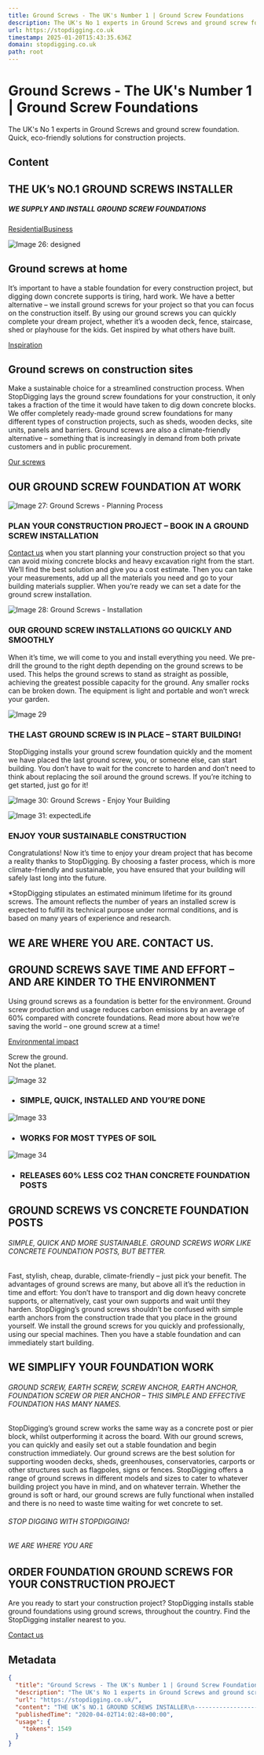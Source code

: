 ```yaml
---
title: Ground Screws - The UK's Number 1 | Ground Screw Foundations
description: The UK's No 1 experts in Ground Screws and ground screw foundation. Quick, eco-friendly solutions for construction projects.
url: https://stopdigging.co.uk
timestamp: 2025-01-20T15:43:35.636Z
domain: stopdigging.co.uk
path: root
---
```


# Ground Screws - The UK's Number 1 | Ground Screw Foundations


The UK's No 1 experts in Ground Screws and ground screw foundation. Quick, eco-friendly solutions for construction projects.


## Content

THE UK’s NO.1 GROUND SCREWS INSTALLER
-------------------------------------

##### WE SUPPLY AND INSTALL GROUND SCREW FOUNDATIONS

[Residential](https://stopdigging.co.uk/ready-steady-build)[Business](https://stopdigging.co.uk/business)

![Image 26: designed](https://stopdigging.co.uk/img/designed-and-developed-in-sweden.png)

Ground screws at home
---------------------

It’s important to have a stable foundation for every construction project, but digging down concrete supports is tiring, hard work. We have a better alternative – we install ground screws for your project so that you can focus on the construction itself. By using our ground screws you can quickly complete your dream project, whether it’s a wooden deck, fence, staircase, shed or playhouse for the kids. Get inspired by what others have built.

[Inspiration](https://stopdigging.co.uk/inspiration)

Ground screws on construction sites
-----------------------------------

Make a sustainable choice for a streamlined construction process. When StopDigging lays the ground screw foundations for your construction, it only takes a fraction of the time it would have taken to dig down concrete blocks. We offer completely ready-made ground screw foundations for many different types of construction projects, such as sheds, wooden decks, site units, panels and barriers. Ground screws are also a climate-friendly alternative – something that is increasingly in demand from both private customers and in public procurement.

[Our screws](https://stopdigging.co.uk/screws-in-various-lengths)

OUR GROUND SCREW FOUNDATION AT WORK
-----------------------------------

![Image 27: Ground Screws - Planning Process](https://stopdigging.co.uk/wp-content/uploads/2021/11/Step1.jpg)

### PLAN YOUR CONSTRUCTION PROJECT – BOOK IN A GROUND SCREW INSTALLATION

[Contact us](https://stopdigging.co.uk/find-your-installer) when you start planning your construction project so that you can avoid mixing concrete blocks and heavy excavation right from the start. We’ll find the best solution and give you a cost estimate. Then you can take your measurements, add up all the materials you need and go to your building materials supplier. When you’re ready we can set a date for the ground screw installation.

![Image 28: Ground Screws - Installation](https://stopdigging.co.uk/wp-content/uploads/2021/11/Step2.jpg)

### OUR GROUND SCREW INSTALLATIONS GO QUICKLY AND SMOOTHLY

When it’s time, we will come to you and install everything you need. We pre-drill the ground to the right depth depending on the ground screws to be used. This helps the ground screws to stand as straight as possible, achieving the greatest possible capacity for the ground. Any smaller rocks can be broken down. The equipment is light and portable and won’t wreck your garden.

![Image 29](https://stopdigging.co.uk/wp-content/uploads/2021/11/Step3-1.jpg)

### THE LAST GROUND SCREW IS IN PLACE – START BUILDING!

StopDigging installs your ground screw foundation quickly and the moment we have placed the last ground screw, you, or someone else, can start building. You don’t have to wait for the concrete to harden and don’t need to think about replacing the soil around the ground screws. If you’re itching to get started, just go for it!

![Image 30: Ground Screws - Enjoy Your Building](https://stopdigging.co.uk/wp-content/uploads/2021/11/Step4.jpg)

![Image 31: expectedLife](https://stopdigging.co.uk/wp-content/uploads/2021/11/100years.jpeg)

### ENJOY YOUR SUSTAINABLE CONSTRUCTION

Congratulations! Now it’s time to enjoy your dream project that has become a reality thanks to StopDigging. By choosing a faster process, which is more climate-friendly and sustainable, you have ensured that your building will safely last long into the future.

\*StopDigging stipulates an estimated minimum lifetime for its ground screws. The amount reflects the number of years an installed screw is expected to fulfill its technical purpose under normal conditions, and is based on many years of experience and research.

WE ARE WHERE YOU ARE. CONTACT US.
---------------------------------

GROUND SCREWS SAVE TIME AND EFFORT – AND ARE KINDER TO THE ENVIRONMENT
----------------------------------------------------------------------

Using ground screws as a foundation is better for the environment. Ground screw production and usage reduces carbon emissions by an average of 60% compared with concrete foundations. Read more about how we’re saving the world – one ground screw at a time!

[Environmental impact](https://stopdigging.co.uk/environment/environmental-impact/)

Screw the ground.  
Not the planet.

![Image 32](https://stopdigging.co.uk/wp-content/uploads/2021/11/enkelt.jpeg)

*   ### SIMPLE, QUICK, INSTALLED AND YOU’RE DONE
    

![Image 33](https://stopdigging.co.uk/wp-content/uploads/2021/11/mark.jpeg)

*   ### WORKS FOR MOST TYPES OF SOIL
    

![Image 34](https://stopdigging.co.uk/wp-content/uploads/2021/11/miljoBenefit.jpeg)

*   ### RELEASES 60% LESS CO2 THAN CONCRETE FOUNDATION POSTS
    

GROUND SCREWS VS CONCRETE FOUNDATION POSTS
------------------------------------------

###### SIMPLE, QUICK AND MORE SUSTAINABLE. GROUND SCREWS WORK LIKE CONCRETE FOUNDATION POSTS, BUT BETTER.

Fast, stylish, cheap, durable, climate-friendly – just pick your benefit. The advantages of ground screws are many, but above all it’s the reduction in time and effort: You don’t have to transport and dig down heavy concrete supports, or alternatively, cast your own supports and wait until they harden. StopDigging’s ground screws shouldn’t be confused with simple earth anchors from the construction trade that you place in the ground yourself. We install the ground screws for you quickly and professionally, using our special machines. Then you have a stable foundation and can immediately start building.

WE SIMPLIFY YOUR FOUNDATION WORK
--------------------------------

###### GROUND SCREW, EARTH SCREW, SCREW ANCHOR, EARTH ANCHOR, FOUNDATION SCREW OR PIER ANCHOR – THIS SIMPLE AND EFFECTIVE FOUNDATION HAS MANY NAMES.

StopDigging’s ground screw works the same way as a concrete post or pier block, whilst outperforming it across the board. With our ground screws, you can quickly and easily set out a stable foundation and begin construction immediately. Our ground screws are the best solution for supporting wooden decks, sheds, greenhouses, conservatories, carports or other structures such as flagpoles, signs or fences. StopDigging offers a range of ground screws in different models and sizes to cater to whatever building project you have in mind, and on whatever terrain. Whether the ground is soft or hard, our ground screws are fully functional when installed and there is no need to waste time waiting for wet concrete to set.

###### STOP DIGGING WITH STOPDIGGING!

###### WE ARE WHERE YOU ARE

ORDER FOUNDATION GROUND SCREWS FOR YOUR CONSTRUCTION PROJECT
------------------------------------------------------------

Are you ready to start your construction project? StopDigging installs stable ground foundations using ground screws, throughout the country. Find the StopDigging installer nearest to you.

[Contact us](https://stopdigging.co.uk/find-your-installer)

## Metadata

```json
{
  "title": "Ground Screws - The UK's Number 1 | Ground Screw Foundations",
  "description": "The UK's No 1 experts in Ground Screws and ground screw foundation. Quick, eco-friendly solutions for construction projects.",
  "url": "https://stopdigging.co.uk/",
  "content": "THE UK’s NO.1 GROUND SCREWS INSTALLER\n-------------------------------------\n\n##### WE SUPPLY AND INSTALL GROUND SCREW FOUNDATIONS\n\n[Residential](https://stopdigging.co.uk/ready-steady-build)[Business](https://stopdigging.co.uk/business)\n\n![Image 26: designed](https://stopdigging.co.uk/img/designed-and-developed-in-sweden.png)\n\nGround screws at home\n---------------------\n\nIt’s important to have a stable foundation for every construction project, but digging down concrete supports is tiring, hard work. We have a better alternative – we install ground screws for your project so that you can focus on the construction itself. By using our ground screws you can quickly complete your dream project, whether it’s a wooden deck, fence, staircase, shed or playhouse for the kids. Get inspired by what others have built.\n\n[Inspiration](https://stopdigging.co.uk/inspiration)\n\nGround screws on construction sites\n-----------------------------------\n\nMake a sustainable choice for a streamlined construction process. When StopDigging lays the ground screw foundations for your construction, it only takes a fraction of the time it would have taken to dig down concrete blocks. We offer completely ready-made ground screw foundations for many different types of construction projects, such as sheds, wooden decks, site units, panels and barriers. Ground screws are also a climate-friendly alternative – something that is increasingly in demand from both private customers and in public procurement.\n\n[Our screws](https://stopdigging.co.uk/screws-in-various-lengths)\n\nOUR GROUND SCREW FOUNDATION AT WORK\n-----------------------------------\n\n![Image 27: Ground Screws - Planning Process](https://stopdigging.co.uk/wp-content/uploads/2021/11/Step1.jpg)\n\n### PLAN YOUR CONSTRUCTION PROJECT – BOOK IN A GROUND SCREW INSTALLATION\n\n[Contact us](https://stopdigging.co.uk/find-your-installer) when you start planning your construction project so that you can avoid mixing concrete blocks and heavy excavation right from the start. We’ll find the best solution and give you a cost estimate. Then you can take your measurements, add up all the materials you need and go to your building materials supplier. When you’re ready we can set a date for the ground screw installation.\n\n![Image 28: Ground Screws - Installation](https://stopdigging.co.uk/wp-content/uploads/2021/11/Step2.jpg)\n\n### OUR GROUND SCREW INSTALLATIONS GO QUICKLY AND SMOOTHLY\n\nWhen it’s time, we will come to you and install everything you need. We pre-drill the ground to the right depth depending on the ground screws to be used. This helps the ground screws to stand as straight as possible, achieving the greatest possible capacity for the ground. Any smaller rocks can be broken down. The equipment is light and portable and won’t wreck your garden.\n\n![Image 29](https://stopdigging.co.uk/wp-content/uploads/2021/11/Step3-1.jpg)\n\n### THE LAST GROUND SCREW IS IN PLACE – START BUILDING!\n\nStopDigging installs your ground screw foundation quickly and the moment we have placed the last ground screw, you, or someone else, can start building. You don’t have to wait for the concrete to harden and don’t need to think about replacing the soil around the ground screws. If you’re itching to get started, just go for it!\n\n![Image 30: Ground Screws - Enjoy Your Building](https://stopdigging.co.uk/wp-content/uploads/2021/11/Step4.jpg)\n\n![Image 31: expectedLife](https://stopdigging.co.uk/wp-content/uploads/2021/11/100years.jpeg)\n\n### ENJOY YOUR SUSTAINABLE CONSTRUCTION\n\nCongratulations! Now it’s time to enjoy your dream project that has become a reality thanks to StopDigging. By choosing a faster process, which is more climate-friendly and sustainable, you have ensured that your building will safely last long into the future.\n\n\\*StopDigging stipulates an estimated minimum lifetime for its ground screws. The amount reflects the number of years an installed screw is expected to fulfill its technical purpose under normal conditions, and is based on many years of experience and research.\n\nWE ARE WHERE YOU ARE. CONTACT US.\n---------------------------------\n\nGROUND SCREWS SAVE TIME AND EFFORT – AND ARE KINDER TO THE ENVIRONMENT\n----------------------------------------------------------------------\n\nUsing ground screws as a foundation is better for the environment. Ground screw production and usage reduces carbon emissions by an average of 60% compared with concrete foundations. Read more about how we’re saving the world – one ground screw at a time!\n\n[Environmental impact](https://stopdigging.co.uk/environment/environmental-impact/)\n\nScrew the ground.  \nNot the planet.\n\n![Image 32](https://stopdigging.co.uk/wp-content/uploads/2021/11/enkelt.jpeg)\n\n*   ### SIMPLE, QUICK, INSTALLED AND YOU’RE DONE\n    \n\n![Image 33](https://stopdigging.co.uk/wp-content/uploads/2021/11/mark.jpeg)\n\n*   ### WORKS FOR MOST TYPES OF SOIL\n    \n\n![Image 34](https://stopdigging.co.uk/wp-content/uploads/2021/11/miljoBenefit.jpeg)\n\n*   ### RELEASES 60% LESS CO2 THAN CONCRETE FOUNDATION POSTS\n    \n\nGROUND SCREWS VS CONCRETE FOUNDATION POSTS\n------------------------------------------\n\n###### SIMPLE, QUICK AND MORE SUSTAINABLE. GROUND SCREWS WORK LIKE CONCRETE FOUNDATION POSTS, BUT BETTER.\n\nFast, stylish, cheap, durable, climate-friendly – just pick your benefit. The advantages of ground screws are many, but above all it’s the reduction in time and effort: You don’t have to transport and dig down heavy concrete supports, or alternatively, cast your own supports and wait until they harden. StopDigging’s ground screws shouldn’t be confused with simple earth anchors from the construction trade that you place in the ground yourself. We install the ground screws for you quickly and professionally, using our special machines. Then you have a stable foundation and can immediately start building.\n\nWE SIMPLIFY YOUR FOUNDATION WORK\n--------------------------------\n\n###### GROUND SCREW, EARTH SCREW, SCREW ANCHOR, EARTH ANCHOR, FOUNDATION SCREW OR PIER ANCHOR – THIS SIMPLE AND EFFECTIVE FOUNDATION HAS MANY NAMES.\n\nStopDigging’s ground screw works the same way as a concrete post or pier block, whilst outperforming it across the board. With our ground screws, you can quickly and easily set out a stable foundation and begin construction immediately. Our ground screws are the best solution for supporting wooden decks, sheds, greenhouses, conservatories, carports or other structures such as flagpoles, signs or fences. StopDigging offers a range of ground screws in different models and sizes to cater to whatever building project you have in mind, and on whatever terrain. Whether the ground is soft or hard, our ground screws are fully functional when installed and there is no need to waste time waiting for wet concrete to set.\n\n###### STOP DIGGING WITH STOPDIGGING!\n\n###### WE ARE WHERE YOU ARE\n\nORDER FOUNDATION GROUND SCREWS FOR YOUR CONSTRUCTION PROJECT\n------------------------------------------------------------\n\nAre you ready to start your construction project? StopDigging installs stable ground foundations using ground screws, throughout the country. Find the StopDigging installer nearest to you.\n\n[Contact us](https://stopdigging.co.uk/find-your-installer)",
  "publishedTime": "2020-04-02T14:02:48+00:00",
  "usage": {
    "tokens": 1549
  }
}
```
